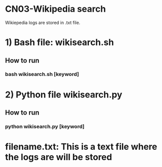 # CN03-Wikipedia search
Wikiepedia logs are stored in .txt file.

# 1) Bash file: wikisearch.sh
## How to run
### bash wikisearch.sh [keyword]

# 2) Python file wikisearch.py
## How to run
### python wikisearch.py [keyword]


# filename.txt: This is a text file where the logs are will be stored
